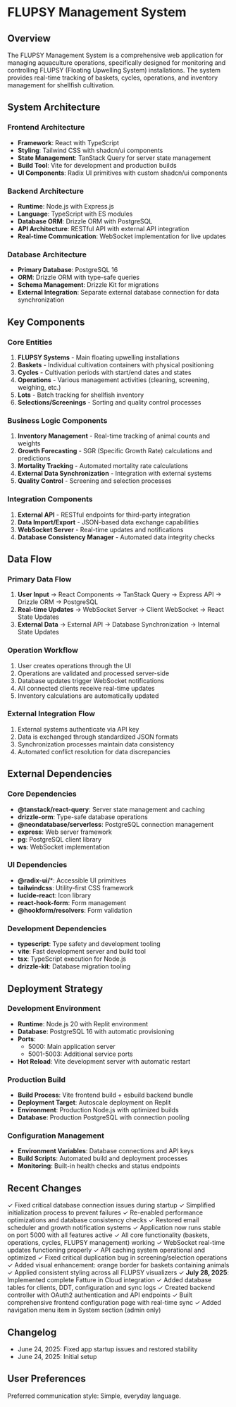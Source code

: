 # FLUPSY Management System

## Overview

The FLUPSY Management System is a comprehensive web application for managing aquaculture operations, specifically designed for monitoring and controlling FLUPSY (Floating Upwelling System) installations. The system provides real-time tracking of baskets, cycles, operations, and inventory management for shellfish cultivation.

## System Architecture

### Frontend Architecture
- **Framework**: React with TypeScript
- **Styling**: Tailwind CSS with shadcn/ui components
- **State Management**: TanStack Query for server state management
- **Build Tool**: Vite for development and production builds
- **UI Components**: Radix UI primitives with custom shadcn/ui components

### Backend Architecture
- **Runtime**: Node.js with Express.js
- **Language**: TypeScript with ES modules
- **Database ORM**: Drizzle ORM with PostgreSQL
- **API Architecture**: RESTful API with external API integration
- **Real-time Communication**: WebSocket implementation for live updates

### Database Architecture
- **Primary Database**: PostgreSQL 16
- **ORM**: Drizzle ORM with type-safe queries
- **Schema Management**: Drizzle Kit for migrations
- **External Integration**: Separate external database connection for data synchronization

## Key Components

### Core Entities
1. **FLUPSY Systems** - Main floating upwelling installations
2. **Baskets** - Individual cultivation containers with physical positioning
3. **Cycles** - Cultivation periods with start/end dates and states
4. **Operations** - Various management activities (cleaning, screening, weighing, etc.)
5. **Lots** - Batch tracking for shellfish inventory
6. **Selections/Screenings** - Sorting and quality control processes

### Business Logic Components
1. **Inventory Management** - Real-time tracking of animal counts and weights
2. **Growth Forecasting** - SGR (Specific Growth Rate) calculations and predictions
3. **Mortality Tracking** - Automated mortality rate calculations
4. **External Data Synchronization** - Integration with external systems
5. **Quality Control** - Screening and selection processes

### Integration Components
1. **External API** - RESTful endpoints for third-party integration
2. **Data Import/Export** - JSON-based data exchange capabilities
3. **WebSocket Server** - Real-time updates and notifications
4. **Database Consistency Manager** - Automated data integrity checks

## Data Flow

### Primary Data Flow
1. **User Input** → React Components → TanStack Query → Express API → Drizzle ORM → PostgreSQL
2. **Real-time Updates** → WebSocket Server → Client WebSocket → React State Updates
3. **External Data** → External API → Database Synchronization → Internal State Updates

### Operation Workflow
1. User creates operations through the UI
2. Operations are validated and processed server-side
3. Database updates trigger WebSocket notifications
4. All connected clients receive real-time updates
5. Inventory calculations are automatically updated

### External Integration Flow
1. External systems authenticate via API key
2. Data is exchanged through standardized JSON formats
3. Synchronization processes maintain data consistency
4. Automated conflict resolution for data discrepancies

## External Dependencies

### Core Dependencies
- **@tanstack/react-query**: Server state management and caching
- **drizzle-orm**: Type-safe database operations
- **@neondatabase/serverless**: PostgreSQL connection management
- **express**: Web server framework
- **pg**: PostgreSQL client library
- **ws**: WebSocket implementation

### UI Dependencies
- **@radix-ui/***: Accessible UI primitives
- **tailwindcss**: Utility-first CSS framework
- **lucide-react**: Icon library
- **react-hook-form**: Form management
- **@hookform/resolvers**: Form validation

### Development Dependencies
- **typescript**: Type safety and development tooling
- **vite**: Fast development server and build tool
- **tsx**: TypeScript execution for Node.js
- **drizzle-kit**: Database migration tooling

## Deployment Strategy

### Development Environment
- **Runtime**: Node.js 20 with Replit environment
- **Database**: PostgreSQL 16 with automatic provisioning
- **Ports**: 
  - 5000: Main application server
  - 5001-5003: Additional service ports
- **Hot Reload**: Vite development server with automatic restart

### Production Build
- **Build Process**: Vite frontend build + esbuild backend bundle
- **Deployment Target**: Autoscale deployment on Replit
- **Environment**: Production Node.js with optimized builds
- **Database**: Production PostgreSQL with connection pooling

### Configuration Management
- **Environment Variables**: Database connections and API keys
- **Build Scripts**: Automated build and deployment processes
- **Monitoring**: Built-in health checks and status endpoints

## Recent Changes

✓ Fixed critical database connection issues during startup
✓ Simplified initialization process to prevent failures
✓ Re-enabled performance optimizations and database consistency checks
✓ Restored email scheduler and growth notification systems
✓ Application now runs stable on port 5000 with all features active
✓ All core functionality (baskets, operations, cycles, FLUPSY management) working
✓ WebSocket real-time updates functioning properly
✓ API caching system operational and optimized
✓ Fixed critical duplication bug in screening/selection operations
✓ Added visual enhancement: orange border for baskets containing animals
✓ Applied consistent styling across all FLUPSY visualizers
✓ **July 28, 2025**: Implemented complete Fatture in Cloud integration
✓ Added database tables for clients, DDT, configuration and sync logs
✓ Created backend controller with OAuth2 authentication and API endpoints
✓ Built comprehensive frontend configuration page with real-time sync
✓ Added navigation menu item in System section (admin only)

## Changelog

- June 24, 2025: Fixed app startup issues and restored stability
- June 24, 2025: Initial setup

## User Preferences

Preferred communication style: Simple, everyday language.